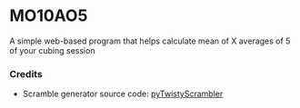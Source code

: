 # MO10AO5
A simple web-based program that helps calculate mean of X averages of 5 of your cubing session
### Credits
* Scramble generator source code: [pyTwistyScrambler](https://github.com/euphwes/pyTwistyScrambler)
